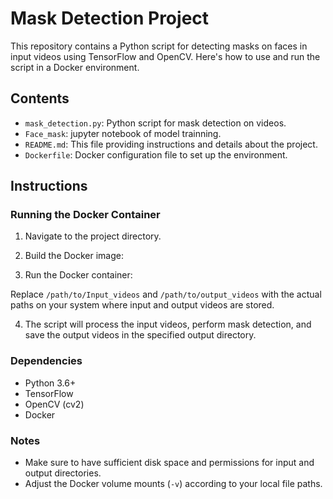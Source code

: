 # Mask Detection Project

This repository contains a Python script for detecting masks on faces in input videos using TensorFlow and OpenCV. Here's how to use and run the script in a Docker environment.

## Contents

- `mask_detection.py`: Python script for mask detection on videos.
- `Face_mask`: jupyter notebook of model trainning.
- `README.md`: This file providing instructions and details about the project.
- `Dockerfile`: Docker configuration file to set up the environment.

## Instructions

### Running the Docker Container

1. Navigate to the project directory.
   
2. Build the Docker image:

3. Run the Docker container:


Replace `/path/to/Input_videos` and `/path/to/output_videos` with the actual paths on your system where input and output videos are stored.

4. The script will process the input videos, perform mask detection, and save the output videos in the specified output directory.

### Dependencies

- Python 3.6+
- TensorFlow
- OpenCV (cv2)
- Docker

### Notes

- Make sure to have sufficient disk space and permissions for input and output directories.
- Adjust the Docker volume mounts (`-v`) according to your local file paths.


